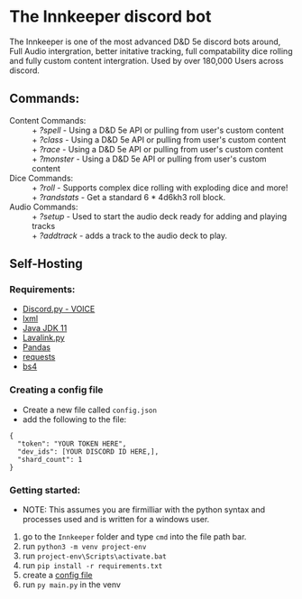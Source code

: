 # The Innkeeper discord bot

The Innkeeper is one of the most advanced D&D 5e discord bots around, Full Audio intergration, better initative tracking, full compatability dice rolling and fully custom content intergration. Used by over 180,000 Users across discord.

## Commands:
<dl>
  <dt>Content Commands:</dt>
  <dd>
  + <em>?spell</em> - Using a D&D 5e API or pulling from user's custom content<br>
  + <em>?class</em> - Using a D&D 5e API or pulling from user's custom content<br>
  + <em>?race</em> - Using a D&D 5e API or pulling from user's custom content<br>
  + <em>?monster</em> - Using a D&D 5e API or pulling from user's custom content<br>
  </dd>
  
  <dt>Dice Commands:</dt>
  <dd>
  + <em>?roll</em> - Supports complex dice rolling with exploding dice and more!<br>
  + <em>?randstats</em> - Get a standard 6 * 4d6kh3 roll block.<br>
  </dd>
  
  <dt>Audio Commands:</dt>
  <dd>
  + <em>?setup</em> - Used to start the audio deck ready for adding and playing tracks<br>
  + <em>?addtrack</em> - adds a track to the audio deck to play.<br>
  </dd>
</dl>

## Self-Hosting
### Requirements:
- [Discord.py - VOICE](https://pypi.org/project/discord.py/)
- [lxml](https://pypi.org/project/lxml/)
- [Java JDK 11](https://www.oracle.com/java/technologies/javase-jdk11-downloads.html)
- [Lavalink.py](https://pypi.org/project/lavalink/)
- [Pandas](https://pypi.org/project/pandas/)
- [requests](https://pypi.org/project/requests/)
- [bs4](https://pypi.org/project/beautifulsoup4/)

### Creating a config file
- Create a new file called `config.json`
- add the following to the file:
```
{
  "token": "YOUR TOKEN HERE",
  "dev_ids": [YOUR DISCORD ID HERE,],
  "shard_count": 1
}
```

### Getting started:
- NOTE: This assumes you are firmilliar with the python syntax and processes used and is written for a windows user.

1. go to the `Innkeeper` folder and type `cmd` into the file path bar.
2. run `python3 -m venv project-env`
3. run `project-env\Scripts\activate.bat`
4. run `pip install -r requirements.txt`
5. create a [config file]()
6. run `py main.py` in the venv



